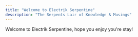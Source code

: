 ```yaml
---
title: "Welcome to Electrik Serpentine"
description: "The Serpents Lair of Knowledge & Musings"
---
```


Welcome to Electrik Serpentine, hope you enjoy you're stay!